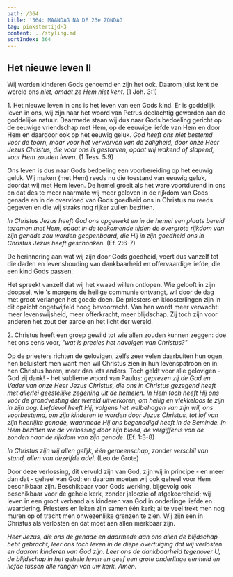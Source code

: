 ```yaml
---
path: /364
title: '364: MAANDAG NA DE 23e ZONDAG'
tag: pinkstertijd-3
content: ../styling.md
sortIndex: 364
---
```


## Het nieuwe leven II

Wij worden kinderen Gods genoemd en zijn het ook. Daarom juist kent de wereld ons _niet, omdat ze Hem niet kent._ (1 Joh. 3:1)

1\. Het nieuwe leven in ons is het leven van een Gods kind. Er is goddelijk leven in ons, wij zijn naar het woord van Petrus deelachtig geworden aan de goddelijke natuur. Daarmede staan wij dus naar Gods bedoeling gericht op de eeuwige vriendschap met Hem, op de eeuwige liefde van Hem en door Hem en daardoor ook op het eeuwig geluk. _God heeft ons niet bestemd voor de toorn, maar voor het verwerven van de zaligheid, door onze Heer Jezus Christus, die voor ons is gestorven, opdat wij wakend of slapend, voor Hem zouden leven._ (1 Tess. 5:9)

Ons leven is dus naar Gods bedoeling een voorbereiding op het eeuwig geluk. Wij maken (met Hem) reeds nu die toestand van eeuwig geluk, doordat wij met Hem leven. De hemel groeit als het ware voortdurend in ons en dat des te meer naarmate wij meer geloven in de rijkdom van Gods genade en in de overvloed van Gods goedheid ons in Christus nu reeds gegeven en die wij straks nog rijker zullen bezitten.

_In Christus Jezus heeft God ons opgewekt en in de hemel een plaats bereid tezamen met Hem; opdat in de toekomende tijden de overgrote rijkdom van zijn genade zou worden geopenbaard, die Hij in zijn goedheid ons in Christus Jezus heeft geschonken._ (Ef. 2:6-7)

De herinnering aan wat wij zijn door Gods goedheid, voert dus vanzelf tot die daden en levenshouding van dankbaarheid en offervaardige liefde, die een kind Gods passen.

Het spreekt vanzelf dat wij het kwaad willen ontlopen. Wie gelooft in zijn doopsel, wie 's morgens de heilige communie ontvangt, wil door de dag met groot verlangen het goede doen.
De priesters en kloosterlingen zijn in dit opzicht ongetwijfeld hoog bevoorrecht. Van hen wordt meer verwacht: meer levenswijsheid, meer offerkracht, meer blijdschap. Zij toch zijn voor anderen het zout der aarde en het licht der wereld.

2\. Christus heeft een groep gewild tot wie allen zouden kunnen zeggen: doe het ons eens voor, _"wat is precies het navolgen van Christus?"_

Op de priesters richten de gelovigen, zelfs zeer velen daarbuiten hun ogen, hen beluistert men want men wil Christus zien in hun levenspatroon en in hen Christus horen, meer dan iets anders. Toch geldt voor alle gelovigen - God zij dank! - het sublieme woord van Paulus: _geprezen zij de God en Vader van onze Heer Jezus Christus, die ons in Christus gezegend heeft met allerlei geestelijke zegening uit de hemelen. In Hem toch heeft Hij ons vóór de grondvesting der wereld uitverkoren, om heilig en vlekkeloos te zijn in zijn oog. Liefdevol heeft Hij, volgens het welbehagen van zijn wil, ons voorbestemd, om zijn kinderen te worden door Jezus Christus, tot lof van zijn heerlijke genade, waarmede Hij ons begenadigd heeft in de Beminde. In Hem bezitten we de verlossing door zijn bloed, de vergiffenis van de zonden naar de rijkdom van zijn genade_. (Ef. 1:3-8)

_In Christus zijn wij allen gelijk, één gemeenschap, zonder verschil van stand, allen van dezelfde adel._ (Leo de Grote)

Door deze verlossing, dit vervuld zijn van God, zijn wij in principe - en meer dan dat - geheel van God; en daarom moeten wij ook geheel voor Hem beschikbaar zijn. Beschikbaar voor Gods werking, bijgevolg ook beschikbaar voor de gehele kerk, zonder jaloezie of afgekeerdheid; wij leven in een groot verband als kinderen van God in onderlinge liefde en waardering. Priesters en leken zijn samen één kerk; al te veel trekt men nog muren op of tracht men onwezenlijke grenzen te zien. Wij zijn een in Christus als verlosten en dat moet aan allen merkbaar zijn.

_Heer Jezus, die ons de genade en daarmede aan ons allen de blijdschap hebt gebracht, leer ons toch leven in de diepe overtuiging dat wij verlosten en daarom kinderen van God zijn. Leer ons de dankbaarheid tegenover U, de blijdschap in het gehele leven en geef een grote onderlinge eenheid en liefde tussen alle rangen van uw kerk. Amen._
